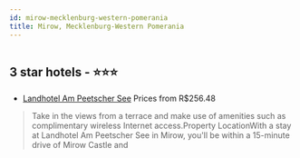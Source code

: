 ```yaml
---
id: mirow-mecklenburg-western-pomerania
title: Mirow, Mecklenburg-Western Pomerania
---
```


<center><img src="https://assets.cosmos-data.com/thumbnails/large/55/541aa921ac423ecf776c3039d7f1384d/1981820.jpg" alt="" /></center>


##  3 star hotels - ⭐️⭐️⭐️

-    [Landhotel Am Peetscher See](https://www.hurb.com/br/aud/https://www.hurb.com/br/hotels/mirow/landhotel-am-peetscher-see-HT-TWTP?cmp=18055) Prices from R$256.48
   > Take in the views from a terrace and make use of amenities such as complimentary wireless Internet access.Property LocationWith a stay at Landhotel Am Peetscher See in Mirow, you'll be within a 15-minute drive of Mirow Castle and 
